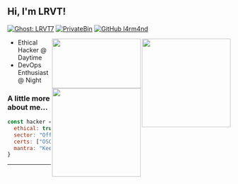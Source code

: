 <h2> Hi, I'm LRVT!</h2>

[![Ghost: LRVT7](https://img.shields.io/badge/Ghost--Blog-Visit-red)](https://blog.lrvt.de)
[![PrivateBin](https://img.shields.io/badge/PrivateBin-E2EE-yellow)](https://paste.lrvt.de)
[![GitHub l4rm4nd](https://img.shields.io/github/followers/l4rm4nd?label=follow&style=social)](https://github.com/l4rm4nd)


<img align='right' src="https://media.giphy.com/media/xsCevAab5ufj37BeGR/giphy.gif" width="200">
<img align='right' src="https://media.giphy.com/media/6OrCT1jVbonHG/giphy.gif" width="200" height="112">
<img align='right' src="https://media.giphy.com/media/jTNG3RF6EwbkpD4LZx/giphy.gif" width="200">

<p>
  <ul>
    <li>Ethical Hacker @ Daytime</li>
    <li>DevOps Enthusiast @ Night</li>
    </ul>
</p>




### A little more about me...  

```javascript
const hacker = {
  ethical: true,
  sector: "Offensive Security",
  certs: ["OSCP", "CRTP", "OSWP"],
  mantra: "Keep learning until I die!"
}
```

---
